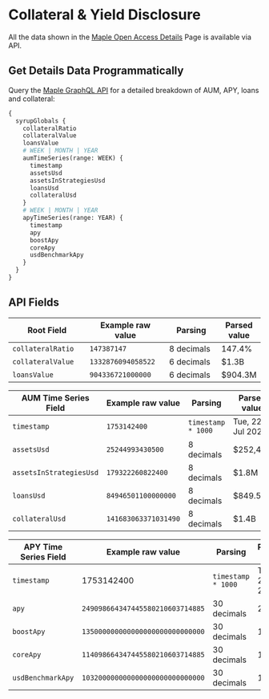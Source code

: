 # Collateral & Yield Disclosure

All the data shown in the [Maple Open Access Details](https://app.maple.finance/earn/details) Page is available via API.

## Get Details Data Programmatically&#x20;

Query the [Maple GraphQL API](https://api.maple.finance/v2/graphql) for a detailed breakdown of AUM, APY, loans and collateral:

```graphql
{
  syrupGlobals {
    collateralRatio
    collateralValue
    loansValue
    # WEEK | MONTH | YEAR
    aumTimeSeries(range: WEEK) {
      timestamp
      assetsUsd
      assetsInStrategiesUsd
      loansUsd
      collateralUsd
    }
    # WEEK | MONTH | YEAR
    apyTimeSeries(range: YEAR) {
      timestamp
      apy
      boostApy
      coreApy
      usdBenchmarkApy
    }
  }
}
```

## API Fields

<table><thead><tr><th width="199.68841552734375">Root Field</th><th width="190.1441650390625">Example raw value</th><th width="170.033447265625">Parsing</th><th>Parsed value</th></tr></thead><tbody><tr><td><code>collateralRatio</code></td><td><code>147387147</code></td><td>8 decimals</td><td>147.4%</td></tr><tr><td><code>collateralValue</code></td><td><code>1332876094058522</code></td><td>6 decimals</td><td>$1.3B</td></tr><tr><td><code>loansValue</code></td><td><code>904336721000000</code></td><td>6 decimals</td><td>$904.3M</td></tr></tbody></table>

<table><thead><tr><th width="199.6531982421875">AUM Time Series Field</th><th width="189.533935546875">Example raw value</th><th width="169.8284912109375">Parsing</th><th>Parsed value</th></tr></thead><tbody><tr><td><code>timestamp</code></td><td><code>1753142400</code></td><td><code>timestamp * 1000</code></td><td>Tue, 22 Jul 2025</td></tr><tr><td><code>assetsUsd</code></td><td><code>25244993430500</code></td><td>8 decimals</td><td>$252,449</td></tr><tr><td><code>assetsInStrategiesUsd</code></td><td><code>179322260822400</code></td><td>8 decimals</td><td>$1.8M</td></tr><tr><td><code>loansUsd</code></td><td><code>84946501100000000</code></td><td>8 decimals</td><td>$849.5M</td></tr><tr><td><code>collateralUsd</code></td><td><code>141683063371031490</code></td><td>8 decimals</td><td>$1.4B</td></tr></tbody></table>

<table><thead><tr><th width="199.68927001953125">APY Time Series Field</th><th width="190.0164794921875">Example raw value</th><th width="170.471435546875">Parsing</th><th>Parsed value</th></tr></thead><tbody><tr><td><code>timestamp</code></td><td>1753142400</td><td><code>timestamp * 1000</code></td><td>Tue, 22 Jul 2025</td></tr><tr><td><code>apy</code></td><td><code>249098664347445580210603714885</code></td><td>30 decimals</td><td>24.9%</td></tr><tr><td><code>boostApy</code></td><td><code>135000000000000000000000000000</code></td><td>30 decimals</td><td>13.5%</td></tr><tr><td><code>coreApy</code></td><td><code>114098664347445580210603714885</code></td><td>30 decimals</td><td>11.4%</td></tr><tr><td><code>usdBenchmarkApy</code></td><td><code>103200000000000000000000000000</code></td><td>30 decimals</td><td>10.3%</td></tr></tbody></table>
